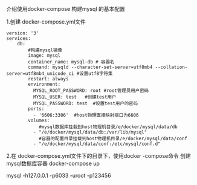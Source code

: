 介绍使用docker-compose 构建mysql 的基本配置

1.创建 docker-compose.yml文件
```
version: '3'
services:
    db:
        #构建mysql镜像
        image: mysql
        container_name: mysql-db # 容器名
        command: mysqld --character-set-server=utf8mb4 --collation-server=utf8mb4_unicode_ci #设置utf8字符集
        restart: always
        environment:
          MYSQL_ROOT_PASSWORD: root #root管理员用户密码
          MYSQL_USER: test   #创建test用户
          MYSQL_PASSWORD: test  #设置test用户的密码
        ports:
          - '6606:3306'  #host物理直接映射端口为6606
        volumes:
            #mysql数据库挂载到host物理机目录/e/docker/mysql/data/db
          - "/e/docker/mysql/data/db:/var/lib/mysql"  
            #容器的配置目录挂载到host物理机目录/e/docker/mysql/data/conf  
          - "/e/docker/mysql/data/conf:/etc/mysql/conf.d"
```

2.在 docker-compose.yml文件下的目录下，使用docker -compose命令 创建mysql数据库容器
docker-compose up


mysql -h127.0.0.1 -p6033 -uroot -p123456